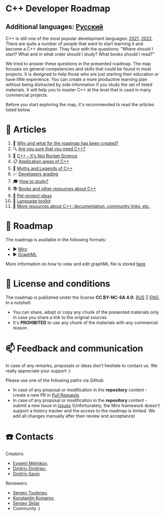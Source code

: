 # C++ Developer Roadmap

## Additional languages: [Русский](Russian/README.md)

C++ is still one of the most popular development languages: [2021](https://insights.stackoverflow.com/survey/2021#most-popular-technologies-language-prof), [2022](https://survey.stackoverflow.co/2022/#most-popular-technologies-language-prof). There are quite a number of people that want to start learning it and become a C++ developer. They face with the questions: "Where should I start? What and in what order should I study? What books should I read?"

We tried to answer these questions in the presented roadmap. The map focuses on general competencies and skills that could be found in most projects. It is designed to help those who are just starting their education or have little experience. You can create a more productive learning plan without being distracted by side information if you study the set of listed materials. It will help you to master C++ at the level that is used in many commercial projects.

Before you start exploring the map, it's recommended to read the articles listed below.


# :bookmark_tabs: Articles

1. :flashlight: [Why and what for the roadmap has been created?](English/Rationale.md)
1. :mag: [Are you sure that you need C++?](English/SelfIdentification.md)
1. :space_invader: [C++ - It's Not Rocket Science](English/FunCpp.md)
1. :clipboard: [Application areas of C++](English/AreasOfApplication.md)
1. :ghost: [Myths and Legends of C++](English/Mythbusters.md)
1. :chart_with_upwards_trend: [Developers grading](English/Grades/Overview.md)
1. :mortar_board: [How to study?](English/HowToStudy.md)
1. :books: [Books and other resources about C++](English/Books/Overview.md)
1. :telescope: [Pet-project ideas](English/PetProjects.md)
1. :triangular_ruler: [Language toolkit](English/Tooling.md)
1. :gem: [More resources about C++: documentation, community links, etc.](English/CommunitySources.md)


# :milky_way: Roadmap

The roadmap is available in the following formats:

* :arrow_forward: [Miro](https://miro.com/app/board/o9J_lpap34Q=/)
* :arrow_forward: [GraphML](English/Graph/roadmap.svg)

More information on how to view and edit graphML file is stored [here](English/Graph/README.md)

# :key: License and conditions
The roadmap is published under the license **CC BY-NC-SA 4.0**: [RUS](https://creativecommons.org/licenses/by-nc-sa/4.0/deed.ru) || [ENG](https://creativecommons.org/licenses/by-nc-sa/4.0/deed.en). In a nutshell:

- You can share, adopt or copy any chunk of the presented materials only in case you share a link to the original sources
- It's **PROHIBITED** to use any chunk of the materials with any commercial reason.


# :mailbox: Feedback and communication

In case of any remarks, proposals or ideas don't hesitate to contact us. We really appreciate your support :)

Please use one of the following paths via Github:
- In case of any proposal or modification in the **repository** content - create a new PR in [Pull Requests](https://github.com/salmer/CppDeveloperRoadmap/pulls)
- In case of any proposal or modification in the **repository** content - submit a new Issue in [Issues](https://github.com/salmer/CppDeveloperRoadmap/issues) (Unfortunately, the Miro framework doesn't support a history tracker and the access to the roadmap is limited. We add all changes manually after their review and acceptance)


# :telephone: Contacts

Creators:
- [Evgenii Melnikov](https://github.com/salmer),
- [Dmitriy Dmitriev](https://github.com/DmitrievDmitriyA),
- [Dmitriy Savin](https://github.com/SD57)

Reviewers:
- [Sergey Tyulenev](https://github.com/marleeeeeey),
- [Konstantin Komarov](https://github.com/MolinRE),
- [Sergey Skliar](https://github.com/SergeiSkliar)
- Community :)
